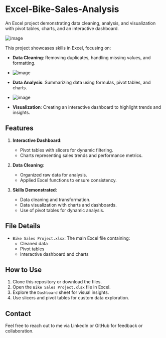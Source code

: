 # Excel-Bike-Sales-Analysis
An Excel project demonstrating data cleaning, analysis, and visualization with pivot tables, charts, and an interactive dashboard.

![image](https://github.com/user-attachments/assets/4a832a68-3c00-4a97-9256-995b8633e579)


This project showcases skills in Excel, focusing on:  
- **Data Cleaning**: Removing duplicates, handling missing values, and formatting.

- ![image](https://github.com/user-attachments/assets/b5093580-37a3-4ac5-b44a-178a826b337f)

- **Data Analysis**: Summarizing data using formulas, pivot tables, and charts.

- ![image](https://github.com/user-attachments/assets/db4f416f-6783-4628-ac85-3bb1481017c7)

- **Visualization**: Creating an interactive dashboard to highlight trends and insights.  

## Features  
1. **Interactive Dashboard**:  
   - Pivot tables with slicers for dynamic filtering.  
   - Charts representing sales trends and performance metrics.  

2. **Data Cleaning**:  
   - Organized raw data for analysis.  
   - Applied Excel functions to ensure consistency.  

3. **Skills Demonstrated**:  
   - Data cleaning and transformation.  
   - Data visualization with charts and dashboards.  
   - Use of pivot tables for dynamic analysis.  

## File Details  
- `Bike Sales Project.xlsx`: The main Excel file containing:  
  - Cleaned data  
  - Pivot tables  
  - Interactive dashboard and charts  

## How to Use  
1. Clone this repository or download the files.  
2. Open the `Bike Sales Project.xlsx` file in Excel.  
3. Explore the `Dashboard` sheet for visual insights.  
4. Use slicers and pivot tables for custom data exploration.  

## Contact  
Feel free to reach out to me via LinkedIn or GitHub for feedback or collaboration.  

